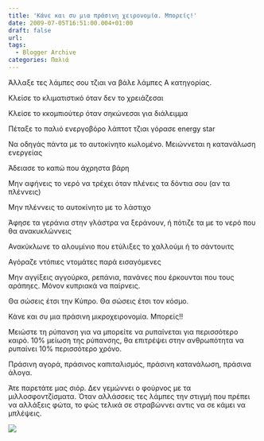```yaml
---
title: 'Κάνε και συ μια πράσινη χειρονομία. Μπορείς!'
date: 2009-07-05T16:51:00.004+01:00
draft: false
url: 
tags:
  - Blogger Archive
categories: Παλιά
---
```


Άλλαξε τες λάμπες σου τζιαι να βάλε λάμπες Α κατηγορίας.

Κλείσε το κλιματιστικό όταν δεν το χρειάζεσαι

Κλείσε το κκομπιούτερ όταν σηκώνεσαι για διάλειμμα

Πέταξε το παλιό ενεργοβόρο λάπτοτ τζιαι γόρασε energy star

Να οδηγάς πάντα με το αυτοκίνητο κωλομένο. Μειώννεται η κατανάλωση ενεργείας

Άδειασε το καπώ που άχρηστα βάρη

Μην αφήνεις το νερό να τρέχει όταν πλένεις τα δόντια σου (αν τα πλέννεις)

Μην πλέννεις το αυτοκίνητο με το λάστιχο

Άφησε τα γεράνια στην γλάστρα να ξεράνουν, ή πότιζε τα με το νερό που θα ανακυκλώννεις

Ανακύκλωνε το αλουμίνιο που ετύλιξες το χαλλούμι ή το σάντουιτς

Αγόραζε ντόπιες ντομάτες παρά εισαγόμενες

Μην αγγίξεις αγγούρκα, ρεπάνια, πανάνες που έρκουνται που τους αράπηες. Μόνον κυπριακά να παίρνεις.

  

Θα σώσεις έτσι την Κύπρο. Θα σώσεις έτσι τον κόσμο.

  

Κάνε και συ μια πράσινη μικροχειρονομία. Μπορείς!!

  

Μειώστε τη ρύπανση για να μπορείτε να ρυπαίνεται για περισσότερο καιρό. 10% μείωση της ρύπανσης, θα επιτρέψει στην ανθρωπότητα να ρυπαίνει 10% περισσότερο χρόνο.

  

Πράσινη αγορά, πράσινος καπιταλισμός, πράσινη κατανάλωση, πράσινα άλογα.

  

Άτε παρετάτε μας σιόρ. Δεν γεμώννει ο φούρνος με τα μιλλοσφοντζίσματα. Όταν αλλάσσεις τες λάμπες την στιγμή που πρέπει να αλλάξεις φώτα, το φώς τελικά σε στραβώννει αντις να σε κάμει να μπλέψεις.

  
[![](https://blogger.googleusercontent.com/img/b/R29vZ2xl/AVvXsEiiee7a7_3ss2i3h32OLsa-bVr-cRVUGHjYC5_SNTEYdypvm7YIDGNfRvFSOJEFa-vhFYUSj84yCOvIfb_VBsaH3ptJZO4CI56QgtsQduhJ9-mI8wsr3lRWxDSAYo0DXEL0HFczRVOMBxY/s400/Image+5.png)](https://blogger.googleusercontent.com/img/b/R29vZ2xl/AVvXsEiiee7a7_3ss2i3h32OLsa-bVr-cRVUGHjYC5_SNTEYdypvm7YIDGNfRvFSOJEFa-vhFYUSj84yCOvIfb_VBsaH3ptJZO4CI56QgtsQduhJ9-mI8wsr3lRWxDSAYo0DXEL0HFczRVOMBxY/s1600-h/Image+5.png)
